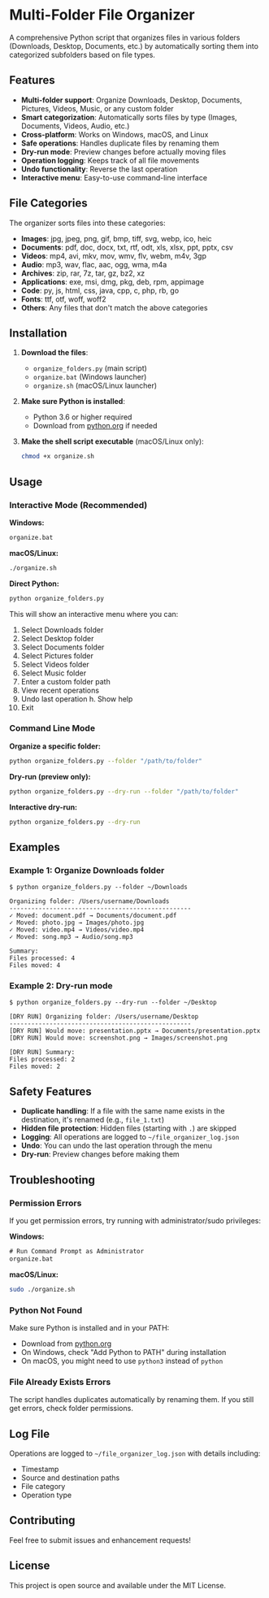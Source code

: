 # Multi-Folder File Organizer

A comprehensive Python script that organizes files in various folders (Downloads, Desktop, Documents, etc.) by automatically sorting them into categorized subfolders based on file types.

## Features

- **Multi-folder support**: Organize Downloads, Desktop, Documents, Pictures, Videos, Music, or any custom folder
- **Smart categorization**: Automatically sorts files by type (Images, Documents, Videos, Audio, etc.)
- **Cross-platform**: Works on Windows, macOS, and Linux
- **Safe operations**: Handles duplicate files by renaming them
- **Dry-run mode**: Preview changes before actually moving files
- **Operation logging**: Keeps track of all file movements
- **Undo functionality**: Reverse the last operation
- **Interactive menu**: Easy-to-use command-line interface

## File Categories

The organizer sorts files into these categories:

- **Images**: jpg, jpeg, png, gif, bmp, tiff, svg, webp, ico, heic
- **Documents**: pdf, doc, docx, txt, rtf, odt, xls, xlsx, ppt, pptx, csv
- **Videos**: mp4, avi, mkv, mov, wmv, flv, webm, m4v, 3gp
- **Audio**: mp3, wav, flac, aac, ogg, wma, m4a
- **Archives**: zip, rar, 7z, tar, gz, bz2, xz
- **Applications**: exe, msi, dmg, pkg, deb, rpm, appimage
- **Code**: py, js, html, css, java, cpp, c, php, rb, go
- **Fonts**: ttf, otf, woff, woff2
- **Others**: Any files that don't match the above categories

## Installation

1. **Download the files**:
   - `organize_folders.py` (main script)
   - `organize.bat` (Windows launcher)
   - `organize.sh` (macOS/Linux launcher)

2. **Make sure Python is installed**:
   - Python 3.6 or higher required
   - Download from [python.org](https://python.org) if needed

3. **Make the shell script executable** (macOS/Linux only):
   ```bash
   chmod +x organize.sh
   ```

## Usage

### Interactive Mode (Recommended)

**Windows:**
```cmd
organize.bat
```

**macOS/Linux:**
```bash
./organize.sh
```

**Direct Python:**
```bash
python organize_folders.py
```

This will show an interactive menu where you can:
1. Select Downloads folder
2. Select Desktop folder
3. Select Documents folder
4. Select Pictures folder
5. Select Videos folder
6. Select Music folder
7. Enter a custom folder path
8. View recent operations
9. Undo last operation
h. Show help
0. Exit

### Command Line Mode

**Organize a specific folder:**
```bash
python organize_folders.py --folder "/path/to/folder"
```

**Dry-run (preview only):**
```bash
python organize_folders.py --dry-run --folder "/path/to/folder"
```

**Interactive dry-run:**
```bash
python organize_folders.py --dry-run
```

## Examples

### Example 1: Organize Downloads folder
```
$ python organize_folders.py --folder ~/Downloads

Organizing folder: /Users/username/Downloads
--------------------------------------------------
✓ Moved: document.pdf → Documents/document.pdf
✓ Moved: photo.jpg → Images/photo.jpg
✓ Moved: video.mp4 → Videos/video.mp4
✓ Moved: song.mp3 → Audio/song.mp3

Summary:
Files processed: 4
Files moved: 4
```

### Example 2: Dry-run mode
```
$ python organize_folders.py --dry-run --folder ~/Desktop

[DRY RUN] Organizing folder: /Users/username/Desktop
--------------------------------------------------
[DRY RUN] Would move: presentation.pptx → Documents/presentation.pptx
[DRY RUN] Would move: screenshot.png → Images/screenshot.png

[DRY RUN] Summary:
Files processed: 2
Files moved: 2
```

## Safety Features

- **Duplicate handling**: If a file with the same name exists in the destination, it's renamed (e.g., `file_1.txt`)
- **Hidden file protection**: Hidden files (starting with `.`) are skipped
- **Logging**: All operations are logged to `~/file_organizer_log.json`
- **Undo**: You can undo the last operation through the menu
- **Dry-run**: Preview changes before making them

## Troubleshooting

### Permission Errors
If you get permission errors, try running with administrator/sudo privileges:

**Windows:**
```cmd
# Run Command Prompt as Administrator
organize.bat
```

**macOS/Linux:**
```bash
sudo ./organize.sh
```

### Python Not Found
Make sure Python is installed and in your PATH:
- Download from [python.org](https://python.org)
- On Windows, check "Add Python to PATH" during installation
- On macOS, you might need to use `python3` instead of `python`

### File Already Exists Errors
The script handles duplicates automatically by renaming them. If you still get errors, check folder permissions.

## Log File

Operations are logged to `~/file_organizer_log.json` with details including:
- Timestamp
- Source and destination paths
- File category
- Operation type

## Contributing

Feel free to submit issues and enhancement requests!

## License

This project is open source and available under the MIT License.
